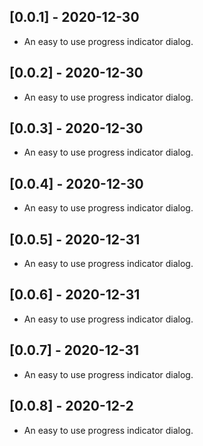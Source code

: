 ## [0.0.1] - 2020-12-30

* An easy to use progress indicator dialog.

## [0.0.2] - 2020-12-30

* An easy to use progress indicator dialog.

## [0.0.3] - 2020-12-30

* An easy to use progress indicator dialog.

## [0.0.4] - 2020-12-30

* An easy to use progress indicator dialog.

## [0.0.5] - 2020-12-31

* An easy to use progress indicator dialog.

## [0.0.6] - 2020-12-31

* An easy to use progress indicator dialog.

## [0.0.7] - 2020-12-31

* An easy to use progress indicator dialog.

## [0.0.8] - 2020-12-2

* An easy to use progress indicator dialog.


